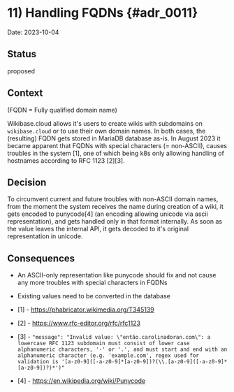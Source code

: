 # 11) Handling FQDNs {#adr_0011}

<!--
Don't forget to update the TOC in index.md when adding a new record
-->

Date: 2023-10-04

## Status

proposed

## Context
(FQDN = Fully qualified domain name)

Wikibase.cloud allows it's users to create wikis with subdomains on `wikibase.cloud` or to use their own domain names. In both cases, the (resulting) FQDN gets stored in MariaDB database as-is. In August 2023 it became apparent that FQDNs with special characters (= non-ASCII), causes troubles in the system [1], one of which being k8s only allowing handling of hostnames according to RFC 1123 [2][3].

## Decision

To circumvent current and future troubles with non-ASCII domain names, from the moment the system receives the name during creation of a wiki, it gets encoded to punycode[4] (an encoding allowing unicode via ascii representation), and gets handled only in that format internally. As soon as the value leaves the internal API, it gets decoded to it's original representation in unicode.

## Consequences

- An ASCII-only representation like punycode should fix and not cause any more troubles with special characters in FQDNs
- Existing values need to be converted in the database

- [1] - https://phabricator.wikimedia.org/T345139
- [2] - https://www.rfc-editor.org/rfc/rfc1123
- [3] - `"message": "Invalid value: \"então.carolinadoran.com\": a lowercase RFC 1123 subdomain must consist of lower case alphanumeric characters, '-' or '.', and must start and end with an alphanumeric character (e.g. 'example.com', regex used for validation is '[a-z0-9]([-a-z0-9]*[a-z0-9])?(\\.[a-z0-9]([-a-z0-9]*[a-z0-9])?)*')"`
- [4] - https://en.wikipedia.org/wiki/Punycode
